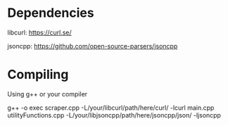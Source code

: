 # Dependencies

libcurl: https://curl.se/

jsoncpp: https://github.com/open-source-parsers/jsoncpp

# Compiling
Using g++ or your compiler

g++ -o exec scraper.cpp -L/your/libcurl/path/here/curl/ -lcurl main.cpp utilityFunctions.cpp -L/your/libjsoncpp/path/here/jsoncpp/json/ -ljsoncpp
